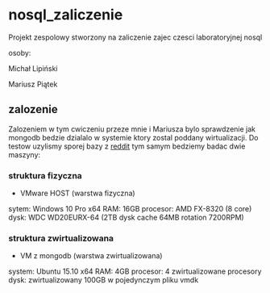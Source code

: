 # nosql_zaliczenie
Projekt zespolowy stworzony na zaliczenie zajec czesci laboratoryjnej nosql

osoby:

Michał Lipiński

Mariusz Piątek


## zalozenie 
Zalozeniem w tym cwiczeniu przeze mnie i Mariusza bylo sprawdzenie jak mongodb bedzie dzialalo w systemie ktory zostal poddany wirtualizacji.
Do testow uzylismy sporej bazy z [reddit](https://www.reddit.com/r/datasets/comments/3bxlg7/i_have_every_publicly_available_reddit_comment) 
tym samym bedziemy badac dwie maszyny:

### struktura fizyczna

- VMware HOST (warstwa fizyczna)

sytem: Windows 10 Pro x64
RAM: 16GB
procesor: AMD FX-8320 (8 core)
dysk: WDC WD20EURX-64 (2TB dysk cache 64MB rotation 7200RPM)

### struktura zwirtualizowana

- VM z mongodb (warstwa zwirtualizowana)

system: Ubuntu 15.10 x64
RAM: 4GB
procesor: 4 zwirtualizowane procesory
dysk: zwirtualizowany 100GB w pojedynczym pliku vmdk
